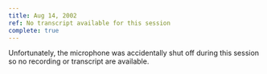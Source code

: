 ```yaml
---
title: Aug 14, 2002
ref: No transcript available for this session
complete: true
---
```


Unfortunately, the microphone was accidentally shut off during this
session so no recording or transcript are available.

